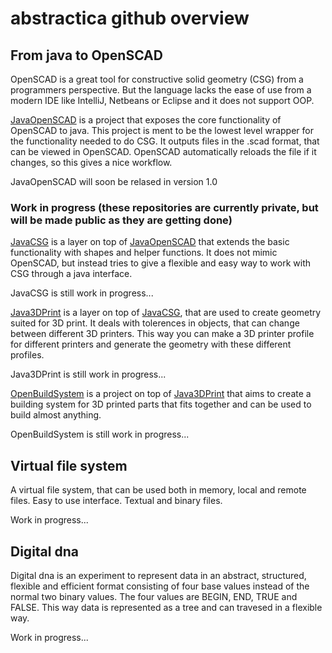 # abstractica github overview

## From java to OpenSCAD
OpenSCAD is a great tool for constructive solid geometry (CSG) from a programmers perspective. But the language lacks the ease of use from a modern IDE like IntelliJ, Netbeans or Eclipse and it does not support OOP.

[JavaOpenSCAD](https://github.com/abstractica-org/JavaOpenSCAD) is a project that exposes the core functionality of OpenSCAD to java. This project is ment to be the lowest level wrapper for the functionality needed to do CSG.
It outputs files in the .scad format, that can be viewed in OpenSCAD. OpenSCAD automatically reloads the file if it changes, so this gives a nice workflow.

JavaOpenSCAD will soon be relased in version 1.0

### Work in progress (these repositories are currently private, but will be made public as they are getting done)

[JavaCSG](https://github.com/abstractica-org/JavaOpenSCAD) is a layer on top of [JavaOpenSCAD](https://github.com/abstractica-org/JavaOpenSCAD) that extends the basic functionality with shapes and helper functions. It does not mimic OpenSCAD, but instead tries to give a flexible and easy way to work with CSG through a java interface. 

JavaCSG is still work in progress...

[Java3DPrint](https://github.com/abstractica-org/Java3DPrint) is a layer on top of [JavaCSG](https://github.com/abstractica-org/JavaOpenSCAD), that are used to create geometry suited for 3D print. It deals with tolerences in objects, that can change between different 3D printers. This way you can make a 3D printer profile for different printers and generate the geometry with these different profiles.

Java3DPrint is still work in progress...

[OpenBuildSystem](https://github.com/abstractica-org/OpenBuildSystem) is a project on top of [Java3DPrint](https://github.com/abstractica-org/Java3DPrint) that aims to create a building system for 3D printed parts that fits together and can be used to build almost anything.

OpenBuildSystem is still work in progress...

## Virtual file system
A virtual file system, that can be used both in memory, local and remote files. Easy to use interface. Textual and binary files.

Work in progress...


## Digital dna
Digital dna is an experiment to represent data in an abstract, structured, flexible and efficient format consisting of four base values instead of the normal two binary values. The four values are BEGIN, END, TRUE and FALSE. This way data is represented as a tree and can travesed in a flexible way.

Work in progress...
